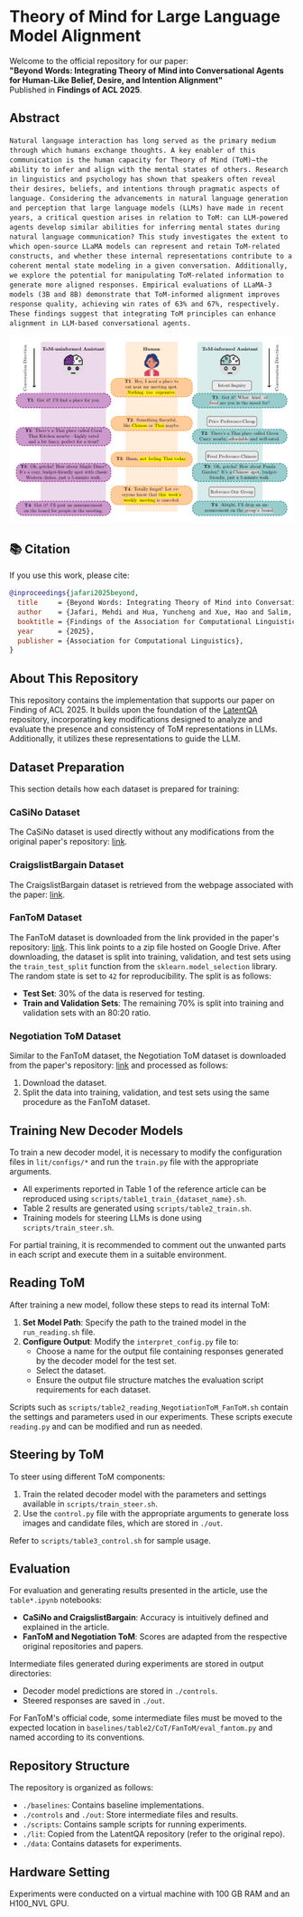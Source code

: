 # Theory of Mind for Large Language Model Alignment

Welcome to the official repository for our paper:  
**"Beyond Words: Integrating Theory of Mind into Conversational Agents for Human-Like Belief, Desire, and Intention Alignment"**  
Published in **Findings of ACL 2025**.

## Abstract

`Natural language interaction has long served as the primary medium through which humans exchange thoughts. A key enabler of this communication is the human capacity for Theory of Mind (ToM)—the ability to infer and align with the mental states of others. Research in linguistics and psychology has shown that speakers often reveal their desires, beliefs, and intentions through pragmatic aspects of language. Considering the advancements in natural language generation and perception that large language models (LLMs) have made in recent years, a critical question arises in relation to ToM: can LLM-powered agents develop similar abilities for inferring mental states during natural language communication? This study investigates the extent to which open-source LLaMA models can represent and retain ToM-related constructs, and whether these internal representations contribute to a coherent mental state modeling in a given conversation. Additionally, we explore the potential for manipulating ToM-related information to generate more aligned responses. Empirical evaluations of LLaMA-3 models (3B and 8B) demonstrate that ToM-informed alignment improves response quality, achieving win rates of 63% and 67%, respectively. These findings suggest that integrating ToM principles can enhance alignment in LLM-based conversational agents.`

![Alt text](out/canvas.png)
## 📚 Citation

If you use this work, please cite:

```bibtex
@inproceedings{jafari2025beyond,
  title     = {Beyond Words: Integrating Theory of Mind into Conversational Agents for Human-Like Belief, Desire, and Intention Alignment},
  author    = {Jafari, Mehdi and Hua, Yuncheng and Xue, Hao and Salim, Flora D.},
  booktitle = {Findings of the Association for Computational Linguistics (ACL)},
  year      = {2025},
  publisher = {Association for Computational Linguistics},
}
```


## About This Repository

This repository contains the implementation that supports our paper on Finding of ACL 2025. It builds upon the foundation of the [LatentQA](https://github.com/aypan17/latentqa/tree/main) repository, incorporating key modifications designed to analyze and evaluate the presence and consistency of ToM representations in LLMs. Additionally, it utilizes these representations to guide the LLM.

## Dataset Preparation

This section details how each dataset is prepared for training:

### CaSiNo Dataset

The CaSiNo dataset is used directly without any modifications from the original paper's repository: [link](https://github.com/kushalchawla/CaSiNo).

### CraigslistBargain Dataset

The CraigslistBargain dataset is retrieved from the webpage associated with the paper: [link](https://stanfordnlp.github.io/cocoa/).

### FanToM Dataset

The FanToM dataset is downloaded from the link provided in the paper's repository: [link](https://github.com/skywalker023/fantom/tree/main). This link points to a zip file hosted on Google Drive. After downloading, the dataset is split into training, validation, and test sets using the `train_test_split` function from the `sklearn.model_selection` library. The random state is set to `42` for reproducibility. The split is as follows:

- **Test Set**: 30% of the data is reserved for testing.
- **Train and Validation Sets**: The remaining 70% is split into training and validation sets with an 80:20 ratio.

### Negotiation ToM Dataset

Similar to the FanToM dataset, the Negotiation ToM dataset is downloaded from the paper's repository: [link](https://github.com/HKUST-KnowComp/NegotiationToM) and processed as follows:

1. Download the dataset.
2. Split the data into training, validation, and test sets using the same procedure as the FanToM dataset.

## Training New Decoder Models

To train a new decoder model, it is necessary to modify the configuration files in `lit/configs/*` and run the `train.py` file with the appropriate arguments. 

- All experiments reported in Table 1 of the reference article can be reproduced using `scripts/table1_train_{dataset_name}.sh`.
- Table 2 results are generated using `scripts/table2_train.sh`.
- Training models for steering LLMs is done using `scripts/train_steer.sh`.

For partial training, it is recommended to comment out the unwanted parts in each script and execute them in a suitable environment.

## Reading ToM

After training a new model, follow these steps to read its internal ToM:

1. **Set Model Path**: Specify the path to the trained model in the `run_reading.sh` file.
2. **Configure Output**: Modify the `interpret_config.py` file to:
   - Choose a name for the output file containing responses generated by the decoder model for the test set.
   - Select the dataset.
   - Ensure the output file structure matches the evaluation script requirements for each dataset.

Scripts such as `scripts/table2_reading_NegotiationToM_FanToM.sh` contain the settings and parameters used in our experiments. These scripts execute `reading.py` and can be modified and run as needed.

## Steering by ToM

To steer using different ToM components:

1. Train the related decoder model with the parameters and settings available in `scripts/train_steer.sh`.
2. Use the `control.py` file with the appropriate arguments to generate loss images and candidate files, which are stored in `./out`.

Refer to `scripts/table3_control.sh` for sample usage.

## Evaluation

For evaluation and generating results presented in the article, use the `table*.ipynb` notebooks:

- **CaSiNo and CraigslistBargain**: Accuracy is intuitively defined and explained in the article.
- **FanToM and Negotiation ToM**: Scores are adapted from the respective original repositories and papers.

Intermediate files generated during experiments are stored in output directories:
- Decoder model predictions are stored in `./controls`.
- Steered responses are saved in `./out`.

For FanToM's official code, some intermediate files must be moved to the expected location in `baselines/table2/CoT/FanToM/eval_fantom.py` and named according to its conventions.

## Repository Structure

The repository is organized as follows:

- `./baselines`: Contains baseline implementations.
- `./controls` and `./out`: Store intermediate files and results.
- `./scripts`: Contains sample scripts for running experiments.
- `./lit`: Copied from the LatentQA repository (refer to the original repo).
- `./data`: Contains datasets for experiments.

## Hardware Setting

Experiments were conducted on a virtual machine with 100 GB RAM and an H100_NVL GPU.
